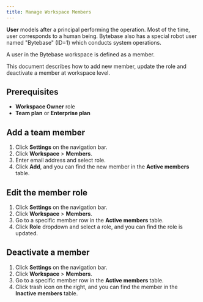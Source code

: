 ```yaml
---
title: Manage Workspace Members
---
```


**User** models after a principal performing the operation. Most of the time, user corresponds to a human being. Bytebase also has a special robot user named "Bytebase" (ID=1) which conducts system operations.

A user in the Bytebase workspace is defined as a member.

This document describes how to add new member, update the role and deactivate a member at workspace level.

## Prerequisites

- **Workspace Owner** role
- **Team plan** or **Enterprise plan**

## Add a team member

1. Click **Settings** on the navigation bar.
2. Click **Workspace** > **Members**.
3. Enter email address and select role.
4. Click **Add**, and you can find the new member in the **Active members** table.

## Edit the member role

1. Click **Settings** on the navigation bar.
2. Click **Workspace** > **Members**.
3. Go to a specific member row in the **Active members** table.
4. Click **Role** dropdown and select a role, and you can find the role is updated.

## Deactivate a member

1. Click **Settings** on the navigation bar.
2. Click **Workspace** > **Members**.
3. Go to a specific member row in the **Active members** table.
4. Click trash icon on the right, and you can find the member in the **Inactive members** table.
